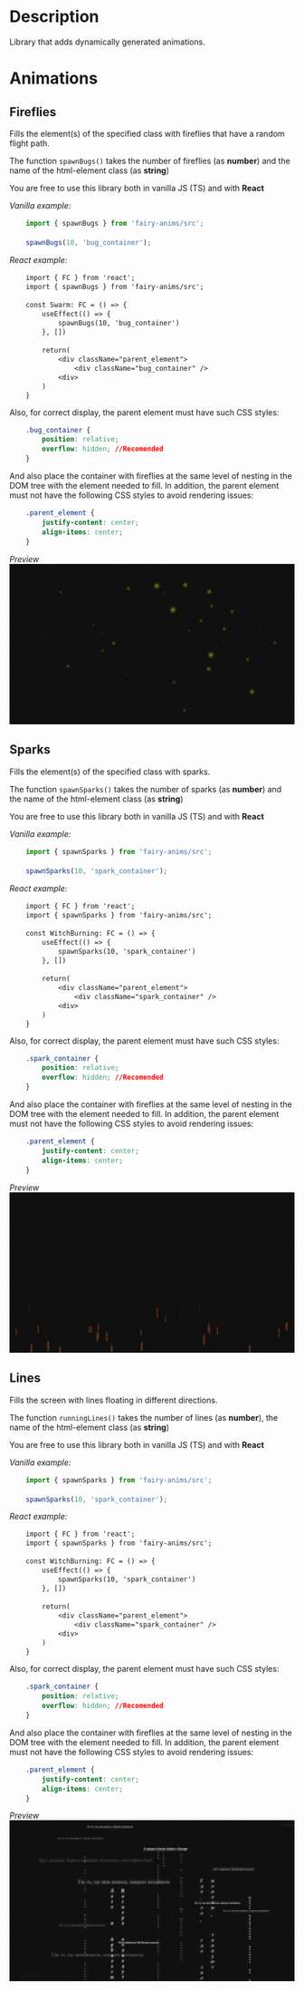 # Description
Library that adds dynamically generated animations.
# Animations
## Fireflies
Fills the element(s) of the specified class with fireflies that have a random flight path.

The function `spawnBugs()` takes the number of fireflies (as **number**) and the name of the html-element class (as **string**)

You are free to use this library both in vanilla JS (TS) and with **React**

*Vanilla example:*
```js
	import { spawnBugs } from 'fairy-anims/src';

	spawnBugs(10, 'bug_container');
```

*React example:*

```tsx
	import { FC } from 'react';
	import { spawnBugs } from 'fairy-anims/src';

	const Swarm: FC = () => {
		useEffect(() => {
			spawnBugs(10, 'bug_container')
		}, [])

		return(
			<div className="parent_element">
				<div className="bug_container" />
			<div>
		)
	}
```

Also, for correct display, the parent element must have such CSS styles:
```css
	.bug_container {
		position: relative;
		overflow: hidden; //Recomended
	}
```
And also place the container with fireflies at the same level of nesting in the DOM tree with the element needed to fill. In addition, the parent element must not have the following CSS styles to avoid rendering issues:

```css
	.parent_element {
		justify-content: center;
		align-items: center;
	}
```
*Preview*
![Fireflies](./previews/fireflies.gif)

## Sparks
Fills the element(s) of the specified class with sparks.

The function `spawnSparks()` takes the number of sparks (as **number**) and the name of the html-element class (as **string**)

You are free to use this library both in vanilla JS (TS) and with **React**

*Vanilla example:*
```js
	import { spawnSparks } from 'fairy-anims/src';

	spawnSparks(10, 'spark_container');
```

*React example:*

```tsx
	import { FC } from 'react';
	import { spawnSparks } from 'fairy-anims/src';

	const WitchBurning: FC = () => {
		useEffect(() => {
			spawnSparks(10, 'spark_container')
		}, [])

		return(
			<div className="parent_element">
				<div className="spark_container" />
			<div>
		)
	}
```

Also, for correct display, the parent element must have such CSS styles:
```css
	.spark_container {
		position: relative;
		overflow: hidden; //Recomended
	}
```
And also place the container with fireflies at the same level of nesting in the DOM tree with the element needed to fill. In addition, the parent element must not have the following CSS styles to avoid rendering issues:

```css
	.parent_element {
		justify-content: center;
		align-items: center;
	}
```
*Preview*
![Sparks](./previews/sparks.gif)

## Lines
Fills the screen with lines floating in different directions.

The function `runningLines()` takes the number of lines (as **number**), the name of the html-element class (as **string**)

You are free to use this library both in vanilla JS (TS) and with **React**

*Vanilla example:*
```js
	import { spawnSparks } from 'fairy-anims/src';

	spawnSparks(10, 'spark_container');
```

*React example:*

```tsx
	import { FC } from 'react';
	import { spawnSparks } from 'fairy-anims/src';

	const WitchBurning: FC = () => {
		useEffect(() => {
			spawnSparks(10, 'spark_container')
		}, [])

		return(
			<div className="parent_element">
				<div className="spark_container" />
			<div>
		)
	}
```

Also, for correct display, the parent element must have such CSS styles:
```css
	.spark_container {
		position: relative;
		overflow: hidden; //Recomended
	}
```
And also place the container with fireflies at the same level of nesting in the DOM tree with the element needed to fill. In addition, the parent element must not have the following CSS styles to avoid rendering issues:

```css
	.parent_element {
		justify-content: center;
		align-items: center;
	}
```
*Preview*
![Sparks](./previews/lines.gif)